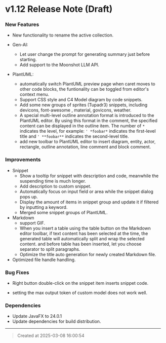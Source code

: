 # v1.12 Release Note (Draft)

### New Features

* New functionality to rename the active collection.   

* Gen-AI: 
	* Let user change the prompt for generating summary just before starting.
	* Add support to the Moonshot LLM API. 

* PlantUML: 
	* automatically switch PlantUML preview page when caret moves to other code blocks, the funtionality can be toggled from editor's context menu.
	* Support CSS style and C4 Model diagram by code snippets.
	* Add some new groups of sprites (Tupadr3) snippets, including devicons, font-awesome , material, govicons, weather.
	* A special multi-level outline annotation format is introduced to the PlantUML editor. By using this format in the comment, the specified content can be displayed in the outline item. The number of `*` indicates the level, for example: `' *foobar*` indicates the first-level title and `' **foobar**` indicates the second-level title.
	* add new toolbar to PlantUML editor to insert diagram, entity, actor, rectangle, outline annotation, line comment and block comment.  


### Improvements

* Snippet
	* Show a tooltip for snippet with description and code,  meanwhile the suspending time is much longer.
	* Add description to custom snippet.
	* Automatically focus on input field or area while the snippet dialog pops up.
	* Display the amount of items in snippet group and update it if filtered by inputting a keyword.
	* Merged some snippet groups of PlantUML.
* Markdown
	* support GIF.  
	* When you insert a table using the table button on the Markdown editor toolbar, if text content has been selected at the time, the generated table will automatically split and wrap the selected content. and before table has been inserted, let  you choose separator to split paragraphs.
	* Optimize the title auto generation for newly created Markdown file. 
* Optimized file handle handling.

### Bug Fixes

* Right button double-click on the snippet item inserts snippet code.

* setting the max output token of custom model does not work well.   

### Dependencies

* Update JavaFX to 24.0.1
* Update dependencies for build distribution.

---
> Created at 2025-03-08 16:00:54
